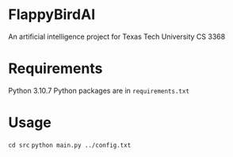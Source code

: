 # FlappyBirdAI
An artificial intelligence project for Texas Tech University CS 3368

# Requirements
Python 3.10.7
Python packages are in `requirements.txt` 

# Usage

`cd src`
`python main.py ../config.txt`